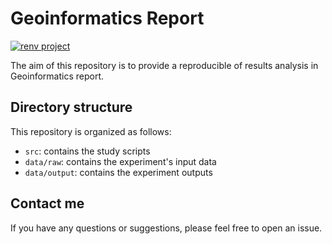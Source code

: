 # Geoinformatics Report 

[![renv project](https://img.shields.io/badge/renv%20project-OK-brightgreen.svg)](https://rstudio.github.io/renv/)

The aim of this repository is to provide a reproducible of results analysis in Geoinformatics report.

## Directory structure

This repository is organized as follows: 
- `src`: contains the study scripts
- `data/raw`: contains the experiment's input data
- `data/output`: contains the experiment outputs

## Contact me

If you have any questions or suggestions, please feel free to open an issue.
